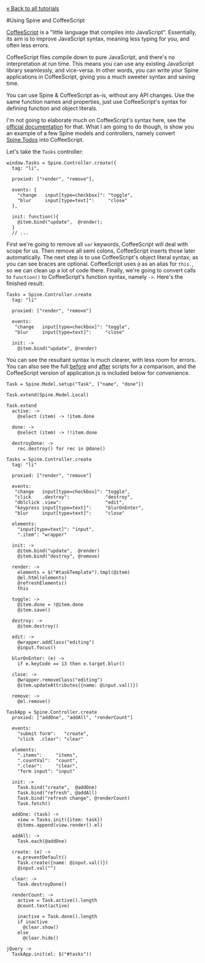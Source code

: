 <div class="back"><a href="index.html">&laquo; Back to all tutorials</a></div>

#Using Spine and CoffeeScript

[CoffeeScript](http://jashkenas.github.com/coffee-script) is a "little language that compiles into JavaScript". Essentially, its aim is to improve JavaScript syntax, meaning less typing for you, and often less errors. 

CoffeeScript files compile down to pure JavaScript, and there's no interpretation at run time. This means you can use any existing JavaScript library seamlessly, and vice-versa. In other words, you can write your Spine applications in CoffeeScript, giving you a much sweeter syntax and saving time.

You can use Spine & CoffeeScript as-is, without any API changes. Use the same function names and properties, just use CoffeeScript's syntax for defining function and object literals. 

I'm not going to elaborate much on CoffeeScript's syntax here, see the [official documentation](http://jashkenas.github.com/coffee-script) for that. What I am going to do though, is show you an example of a few Spine models and controllers, namely convert [Spine.Todos](http://github.com/maccman/spine.todos) into CoffeeScript.

Let's take the `Tasks` controller:

    window.Tasks = Spine.Controller.create({
      tag: "li",

      proxied: ["render", "remove"],

      events: {
        "change   input[type=checkbox]": "toggle",
        "blur     input[type=text]":     "close"
      },

      init: function(){
        @item.bind("update",  @render);
      }
      // ...
      
First we're going to remove all `var` keywords, CoffeeScript will deal with scope for us. Then remove all semi colons, CoffeeScript inserts those later automatically. The next step is to use CoffeeScript's object literal syntax; as you can see braces are optional. CoffeeScript uses `@` as an alias for `this.`, so we can clean up a lot of code there. Finally, we're going to convert calls to `function()` to CoffeeScript's function syntax, namely `->`. Here's the finished result:
      
    Tasks = Spine.Controller.create
      tag: "li"

      proxied: ["render", "remove"]

      events:
       "change   input[type=checkbox]": "toggle",
       "blur     input[type=text]":     "close"

      init: ->
        @item.bind("update", @render)

You can see the resultant syntax is much clearer, with less room for errors. You can also see the full [before](https://github.com/maccman/spine.todos/blob/master/app/application.js) and [after](https://github.com/maccman/spine.todos/blob/coffee/app/application.coffee) scripts for a comparison, and the CoffeeScript version of application.js is included below for convenience. 


    Task = Spine.Model.setup("Task", ["name", "done"])

    Task.extend(Spine.Model.Local)

    Task.extend
      active: ->
        @select (item) -> !item.done

      done: ->
        @select (item) -> !!item.done

      destroyDone: ->
        rec.destroy() for rec in @done()

    Tasks = Spine.Controller.create
      tag: "li"

      proxied: ["render", "remove"]

      events:
       "change   input[type=checkbox]": "toggle",
       "click    .destroy":             "destroy",
       "dblclick .view":                "edit",
       "keypress input[type=text]":     "blurOnEnter",
       "blur     input[type=text]":     "close"

      elements:
        "input[type=text]": "input",
        ".item": "wrapper"

      init: ->
        @item.bind("update",  @render)
        @item.bind("destroy", @remove)

      render: ->
        elements = $("#taskTemplate").tmpl(@item)
        @el.html(elements)
        @refreshElements()
        this

      toggle: ->
        @item.done = !@item.done
        @item.save()

      destroy: ->
        @item.destroy()

      edit: ->
        @wrapper.addClass("editing")
        @input.focus()

      blurOnEnter: (e) ->
        if e.keyCode == 13 then e.target.blur()

      close: ->
        @wrapper.removeClass("editing")
        @item.updateAttributes({name: @input.val()})

      remove: ->
        @el.remove()

    TaskApp = Spine.Controller.create    
      proxied: ["addOne", "addAll", "renderCount"]

      events:
        "submit form":   "create",
        "click  .clear": "clear"

      elements:
        ".items":     "items",
        ".countVal":  "count",
        ".clear":     "clear",
        "form input": "input"

      init: ->
        Task.bind("create",  @addOne)
        Task.bind("refresh", @addAll)
        Task.bind("refresh change", @renderCount)
        Task.fetch()

      addOne: (task) ->
        view = Tasks.init({item: task})
        @items.append(view.render().el)

      addAll: ->
        Task.each(@addOne)

      create: (e) ->
        e.preventDefault()
        Task.create({name: @input.val()})
        @input.val("")

      clear: ->
        Task.destroyDone()

      renderCount: ->
        active = Task.active().length
        @count.text(active)

        inactive = Task.done().length
        if inactive 
          @clear.show()
        else
          @clear.hide()

    jQuery ->
      TaskApp.init(el: $("#tasks"))